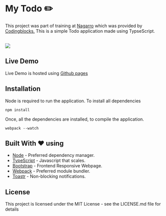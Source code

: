  # My Todo :pencil2:

This project was part of training at <a href='http://www.nagarro.com/en'>Nagarro</a> which was provided by <a href='https://codingblocks.com/'>Codingblocks.</a> 
This is a simple Todo application made using TypseScript.

</br>


<img src='https://imgur.com/uD8HRFh.png'/>

## Live Demo

Live Demo is hosted using [Github pages](https://kartik1607.github.io/ToDo_TS/)

## Installation

Node is required to run the application. 
To install all dependencies

```
npm install
```

Once, all the dependencies are installed, to compile the application.

```
webpack --watch
```

## Built With  :heart:   using

* [Node](https://www.nodejs.org) - Preferred dependency manager.
* [TypeScript](https://www.typescriptlang.org) - Javascript that scales.
* [Bootstrap](https://getbootstrap.com/) - Frontend Responsive Webpage.
* [Webpack](https://webpack.js.org/) - Preferred module bundler.
* [Toastr](https://github.com/CodeSeven/toastr) - Non-blocking notifications.

## License

This project is licensed under the MIT License - see the LICENSE.md file for details
